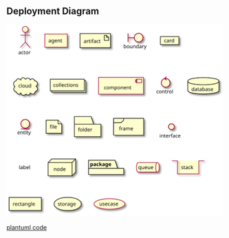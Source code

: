## Deployment Diagram


![PlantUML model](diagrams/DeploymentDiagram.svg)

[plantuml code](diagrams/DeploymentDiagram.puml)

